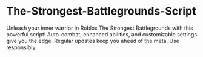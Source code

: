 # The-Strongest-Battlegrounds-Script
Unleash your inner warrior in Roblox The Strongest Battlegrounds with this powerful script! Auto-combat, enhanced abilities, and customizable settings give you the edge. Regular updates keep you ahead of the meta. Use responsibly.
